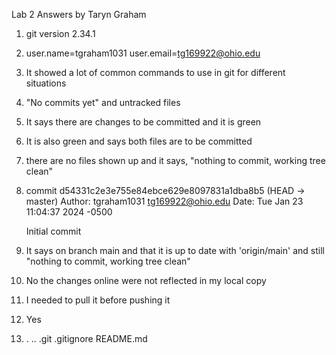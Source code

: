 Lab 2 Answers by Taryn Graham

1. git version 2.34.1
2. user.name=tgraham1031
   user.email=tg169922@ohio.edu
3. It showed a lot of common commands to use in git for different situations
4. "No commits yet" and untracked files
5. It says there are changes to be committed and it is green
6. It is also green and says both files are to be committed
7. there are no files shown up and it says, "nothing to commit, working tree clean"
8. commit d54331c2e3e755e84ebce629e8097831a1dba8b5 (HEAD -> master)
Author: tgraham1031 <tg169922@ohio.edu>
Date:   Tue Jan 23 11:04:37 2024 -0500

    Initial commit
9. It says on branch main and that it is up to date with 'origin/main' and still "nothing to commit, working tree clean"
10. No the changes online were not reflected in my local copy
11. I needed to pull it before pushing it
12. Yes
13. .  ..  .git  .gitignore  README.md